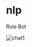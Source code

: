 # nlp

Rule Bot

![chat1](https://github.com/ArpitaSatsangi/nlp/assets/107709451/46659b8f-c05f-4b72-8fa0-c8b9b9397c6c)
